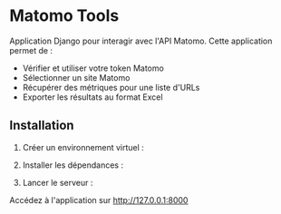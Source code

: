 # Matomo Tools

Application Django pour interagir avec l'API Matomo. Cette application permet de :

- Vérifier et utiliser votre token Matomo
- Sélectionner un site Matomo
- Récupérer des métriques pour une liste d'URLs
- Exporter les résultats au format Excel

## Installation

1. Créer un environnement virtuel :


2. Installer les dépendances :


3. Lancer le serveur :


Accédez à l'application sur http://127.0.0.1:8000
